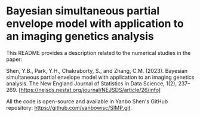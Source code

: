 # Bayesian simultaneous partial envelope model with application to an imaging genetics analysis

This README provides a description related to the numerical studies in the paper:

Shen, Y.B., Park, Y.H., Chakraborty, S., and Zhang, C.M. (2023). Bayesian simultaneous partial envelope model with application to an imaging genetics analysis. The New England Journal of Statistics in Data Science, 1(2), 237–269. [https://nejsds.nestat.org/journal/NEJSDS/article/26/info]

All the code is open-source and available in Yanbo Shen's GitHub repository: https://github.com/yanbowisc/SIMP.git.
